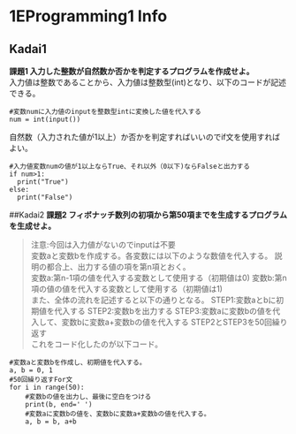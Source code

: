 # 1EProgramming1 Info

## Kadai1
**課題1 入力した整数が自然数か否かを判定するプログラムを作成せよ。**  
入力値は整数であることから、入力値は整数型(int)となり、以下のコードが記述できる。
```python:Kadai1-1
#変数numに入力値のinputを整数型intに変換した値を代入する
num = int(input())
```
自然数（入力された値が1以上）か否かを判定すればいいのでif文を使用すればよい。
```python:Kadai1-2
#入力値変数numの値が1以上ならTrue、それ以外（0以下)ならFalseと出力する
if num>1:
  print("True")
else:
  print("False")
```

##Kadai2
**課題2 フィボナッチ数列の初項から第50項までを生成するプログラムを生成せよ。**    
> 注意:今回は入力値がないのでinputは不要  
変数aと変数bを作成する。各変数には以下のような数値を代入する。
説明の都合上、出力する値の項を第n項とおく。  
>変数a:第n-1項の値を代入する変数として使用する（初期値は0)
>変数b:第n項の値の値を代入する変数として使用する（初期値は1)  
また、全体の流れを記述すると以下の通りとなる。
>STEP1:変数aとbに初期値を代入する
>STEP2:変数bを出力する
>STEP3:変数aに変数bの値を代入して、変数bに変数a+変数bの値を代入する
>STEP2とSTEP3を50回繰り返す  
これをコード化したのが以下コード。
```Python:Kadai2-1
#変数aと変数bを作成し、初期値を代入する。
a, b = 0, 1
#50回繰り返すFor文
for i in range(50):
    #変数bの値を出力し、最後に空白をつける
    print(b, end=' ')
    #変数aに変数bの値を、変数bに変数a+変数bの値を代入する。
    a, b = b, a+b
